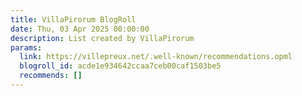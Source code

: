 ```yaml
---
title: VillaPirorum BlogRoll
date: Thu, 03 Apr 2025 00:00:00
description: List created by VillaPirorum
params:
  link: https://villepreux.net/.well-known/recommendations.opml
  blogroll_id: acde1e934642ccaa7ceb00caf1503be5
  recommends: []
---
```

